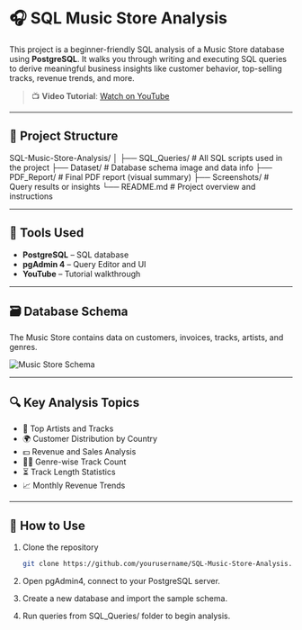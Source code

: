 # 🎧 SQL Music Store Analysis

This project is a beginner-friendly SQL analysis of a Music Store database using **PostgreSQL**. It walks you through writing and executing SQL queries to derive meaningful business insights like customer behavior, top-selling tracks, revenue trends, and more.

> 📺 **Video Tutorial**: [Watch on YouTube](https://www.youtube.com/watch?v=VFIuIjswMKM)

---

## 📂 Project Structure

SQL-Music-Store-Analysis/
│
├── SQL_Queries/ # All SQL scripts used in the project
├── Dataset/ # Database schema image and data info
├── PDF_Report/ # Final PDF report (visual summary)
├── Screenshots/ # Query results or insights
└── README.md # Project overview and instructions


---

## 🧰 Tools Used

- **PostgreSQL** – SQL database
- **pgAdmin 4** – Query Editor and UI
- **YouTube** – Tutorial walkthrough

---

## 🗃️ Database Schema

The Music Store contains data on customers, invoices, tracks, artists, and genres.

![Music Store Schema](https://user-images.githubusercontent.com/112153548/213707717-bfc9f479-52d9-407b-99e1-e94db7ae10a3.png)

---

## 🔍 Key Analysis Topics

- 🎼 Top Artists and Tracks
- 🌍 Customer Distribution by Country
- 💵 Revenue and Sales Analysis
- 🕵️‍♂️ Genre-wise Track Count
- ⏳ Track Length Statistics
- 📈 Monthly Revenue Trends

---

## 🧪 How to Use

1. Clone the repository  
   ```bash
   git clone https://github.com/yourusername/SQL-Music-Store-Analysis.git

2. Open pgAdmin4, connect to your PostgreSQL server.

3. Create a new database and import the sample schema.

4. Run queries from SQL_Queries/ folder to begin analysis.
